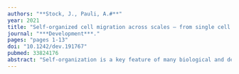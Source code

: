 ```yaml
---
authors: "**Stock, J., Pauli, A.#**" 
year: 2021
title: "Self-organized cell migration across scales – from single cell movement to tissue formation"
journal: "***Development***."
pages: "pages 1-13"
doi: "10.1242/dev.191767"
pubmed: 33824176
abstract: "Self-organization is a key feature of many biological and developmental processes, including cell migration. While cell migration has traditionally been viewed as a biological response to extrinsic signals, advances within the last two decades have highlighted the importance of intrinsic, self-organizing properties to direct cell migration on multiple scales. In this review, we will explore self-organizing mechanisms that lay the foundation for both single and collective cell migration. Based on in vitro and in vivo examples we will dissect theoretical concepts that underlie the persistent migration of single cells in the absence of directional guidance cues, and the formation of an autonomous cell collective that drives coordinated migration. Finally, we highlight the general implications of self-organizing principles guiding cell migration for biological and medical research."
---
```

